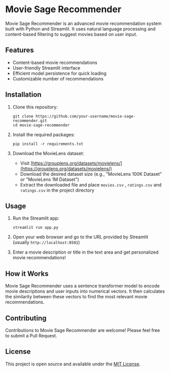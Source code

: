 # Movie Sage Recommender

Movie Sage Recommender is an advanced movie recommendation system built with Python and Streamlit. It uses natural language processing and content-based filtering to suggest movies based on user input.

## Features

- Content-based movie recommendations
- User-friendly Streamlit interface
- Efficient model persistence for quick loading
- Customizable number of recommendations

## Installation

1. Clone this repository:
   ```
   git clone https://github.com/your-username/movie-sage-recommender.git
   cd movie-sage-recommender
   ```

2. Install the required packages:
   ```
   pip install -r requirements.txt
   ```

3. Download the MovieLens dataset:
   - Visit [https://grouplens.org/datasets/movielens/](https://grouplens.org/datasets/movielens/)
   - Download the desired dataset size (e.g., "MovieLens 100K Dataset" or "MovieLens 1M Dataset")
   - Extract the downloaded file and place `movies.csv` , `ratings.csv` and `ratings.csv` in the project directory

## Usage

1. Run the Streamlit app:
   ```
   streamlit run app.py
   ```

2. Open your web browser and go to the URL provided by Streamlit (usually `http://localhost:8501`)

3. Enter a movie description or title in the text area and get personalized movie recommendations!

## How it Works

Movie Sage Recommender uses a sentence transformer model to encode movie descriptions and user inputs into numerical vectors. It then calculates the similarity between these vectors to find the most relevant movie recommendations.

## Contributing

Contributions to Movie Sage Recommender are welcome! Please feel free to submit a Pull Request.

## License

This project is open source and available under the [MIT License](LICENSE).
